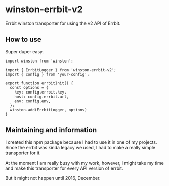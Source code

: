 # winston-errbit-v2
Errbit winston transporter for using the v2 API of Errbit.

## How to use
Super duper easy.
```
import winston from 'winston';

import { ErrbitLogger } from 'winston-errbit-v2';
import { config } from 'your-config';

export function errbitInit() {
  const options = {
    key: config.errbit.key,
    host: config.errbit.url,
    env: config.env,
  };
  winston.add(ErrbitLogger, options)
}
```

## Maintaining and information
I created this npm package because I had to use it in one of my projects. Since the errbit was kinda legacy we used, I had to make a really simple transporter for it.

At the moment I am really busy with my work, however, I might take my time and make this transporter for every API version of errbit.

But it might not happen until 2016, December.
